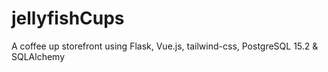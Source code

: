 # jellyfishCups
 A coffee up storefront using Flask, Vue.js, tailwind-css, PostgreSQL 15.2 & SQLAlchemy
